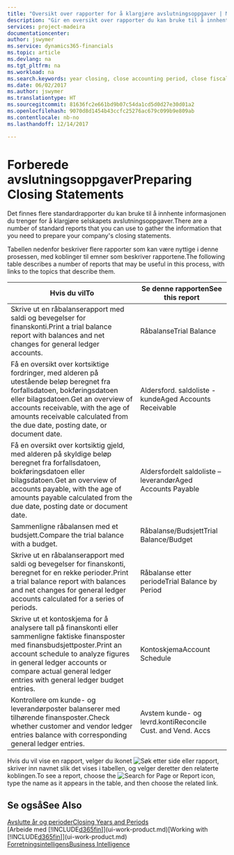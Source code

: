 ```yaml
---
title: "Oversikt over rapporter for å klargjøre avslutningsoppgaver | Microsoft-dokumentasjon"
description: "Gir en oversikt over rapporter du kan bruke til å innhente informasjonen for å klargjøre selskapets avslutningsoppgaver når regnskapsåret er over."
services: project-madeira
documentationcenter: 
author: jswymer
ms.service: dynamics365-financials
ms.topic: article
ms.devlang: na
ms.tgt_pltfrm: na
ms.workload: na
ms.search.keywords: year closing, close accounting period, close fiscal year, aging, creditor payments, vendor payments, assets, liabilities, equity, analysis, reporting, financial report, business intelligence, BI, Power Bi, KPI
ms.date: 06/02/2017
ms.author: jswymer
ms.translationtype: HT
ms.sourcegitcommit: 81636fc2e661bd9b07c54da1cd5d0d27e30d01a2
ms.openlocfilehash: 9070d8d1454b43ccfc25276ac679c099b9e809ab
ms.contentlocale: nb-no
ms.lasthandoff: 12/14/2017

---
```

# <a name="preparing-closing-statements"></a><span data-ttu-id="bf954-103">Forberede avslutningsoppgaver</span><span class="sxs-lookup"><span data-stu-id="bf954-103">Preparing Closing Statements</span></span>
<span data-ttu-id="bf954-104">Det finnes flere standardrapporter du kan bruke til å innhente informasjonen du trenger for å klargjøre selskapets avslutningsoppgaver.</span><span class="sxs-lookup"><span data-stu-id="bf954-104">There are a number of standard reports that you can use to gather the information that you need to prepare your company's closing statements.</span></span>

<span data-ttu-id="bf954-105">Tabellen nedenfor beskriver flere rapporter som kan være nyttige i denne prosessen, med koblinger til emner som beskriver rapportene.</span><span class="sxs-lookup"><span data-stu-id="bf954-105">The following table describes a number of reports that may be useful in this process, with links to the topics that describe them.</span></span>

| <span data-ttu-id="bf954-106">Hvis du vil</span><span class="sxs-lookup"><span data-stu-id="bf954-106">To</span></span> | <span data-ttu-id="bf954-107">Se denne rapporten</span><span class="sxs-lookup"><span data-stu-id="bf954-107">See this report</span></span> |
| --- | --- |
| <span data-ttu-id="bf954-108">Skrive ut en råbalanserapport med saldi og bevegelser for finanskonti.</span><span class="sxs-lookup"><span data-stu-id="bf954-108">Print a trial balance report with balances and net changes for general ledger accounts.</span></span> |<span data-ttu-id="bf954-109">Råbalanse</span><span class="sxs-lookup"><span data-stu-id="bf954-109">Trial Balance</span></span> |
| <span data-ttu-id="bf954-110">Få en oversikt over kortsiktige fordringer, med alderen på utestående beløp beregnet fra forfallsdatoen, bokføringsdatoen eller bilagsdatoen.</span><span class="sxs-lookup"><span data-stu-id="bf954-110">Get an overview of accounts receivable, with the age of amounts receivable calculated from the due date, posting date, or document date.</span></span> |<span data-ttu-id="bf954-111">Aldersford. saldoliste - kunde</span><span class="sxs-lookup"><span data-stu-id="bf954-111">Aged Accounts Receivable</span></span> |
| <span data-ttu-id="bf954-112">Få en oversikt over kortsiktig gjeld, med alderen på skyldige beløp beregnet fra forfallsdatoen, bokføringsdatoen eller bilagsdatoen.</span><span class="sxs-lookup"><span data-stu-id="bf954-112">Get an overview of accounts payable, with the age of amounts payable calculated from the due date, posting date or document date.</span></span> |<span data-ttu-id="bf954-113">Aldersfordelt saldoliste – leverandør</span><span class="sxs-lookup"><span data-stu-id="bf954-113">Aged Accounts Payable</span></span> |
| <span data-ttu-id="bf954-114">Sammenligne råbalansen med et budsjett.</span><span class="sxs-lookup"><span data-stu-id="bf954-114">Compare the trial balance with a budget.</span></span> |<span data-ttu-id="bf954-115">Råbalanse/Budsjett</span><span class="sxs-lookup"><span data-stu-id="bf954-115">Trial Balance/Budget</span></span> |
| <span data-ttu-id="bf954-116">Skrive ut en råbalanserapport med saldi og bevegelser for finanskonti, beregnet for en rekke perioder.</span><span class="sxs-lookup"><span data-stu-id="bf954-116">Print a trial balance report with balances and net changes for general ledger accounts calculated for a series of periods.</span></span> |<span data-ttu-id="bf954-117">Råbalanse etter periode</span><span class="sxs-lookup"><span data-stu-id="bf954-117">Trial Balance by Period</span></span> |
| <span data-ttu-id="bf954-118">Skrive ut et kontoskjema for å analysere tall på finanskonti eller sammenligne faktiske finansposter med finansbudsjettposter.</span><span class="sxs-lookup"><span data-stu-id="bf954-118">Print an account schedule to analyze figures in general ledger accounts or compare actual general ledger entries with general ledger budget entries.</span></span> |<span data-ttu-id="bf954-119">Kontoskjema</span><span class="sxs-lookup"><span data-stu-id="bf954-119">Account Schedule</span></span> |
| <span data-ttu-id="bf954-120">Kontrollere om kunde- og leverandørposter balanserer med tilhørende finansposter.</span><span class="sxs-lookup"><span data-stu-id="bf954-120">Check whether customer and vendor ledger entries balance with corresponding general ledger entries.</span></span> |<span data-ttu-id="bf954-121">Avstem kunde- og levrd.konti</span><span class="sxs-lookup"><span data-stu-id="bf954-121">Reconcile Cust. and Vend. Accs</span></span> |

<span data-ttu-id="bf954-122">Hvis du vil vise en rapport, velger du ikonet ![Søk etter side eller rapport](media/ui-search/search_small.png "Søk etter side eller rapport"), skriver inn navnet slik det vises i tabellen, og velger deretter den relaterte koblingen.</span><span class="sxs-lookup"><span data-stu-id="bf954-122">To see a report, choose the ![Search for Page or Report](media/ui-search/search_small.png "Search for Page or Report icon") icon, type the name as it appears in the table, and then choose the related link.</span></span>

## <a name="see-also"></a><span data-ttu-id="bf954-123">Se også</span><span class="sxs-lookup"><span data-stu-id="bf954-123">See Also</span></span>
[<span data-ttu-id="bf954-124">Avslutte år og perioder</span><span class="sxs-lookup"><span data-stu-id="bf954-124">Closing Years and Periods</span></span>](year-close-years-periods.md)  
<span data-ttu-id="bf954-125">[Arbeide med [!INCLUDE[d365fin](includes/d365fin_md.md)]](ui-work-product.md)</span><span class="sxs-lookup"><span data-stu-id="bf954-125">[Working with [!INCLUDE[d365fin](includes/d365fin_md.md)]](ui-work-product.md)</span></span>  
[<span data-ttu-id="bf954-126">Forretningsintelligens</span><span class="sxs-lookup"><span data-stu-id="bf954-126">Business Intelligence</span></span>](bi.md)

